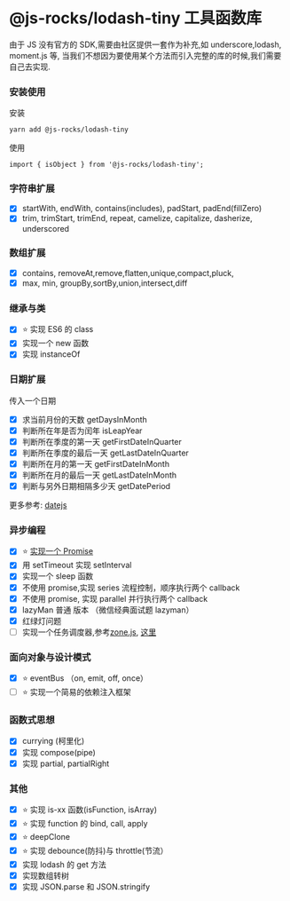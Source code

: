 # @js-rocks/lodash-tiny 工具函数库

由于 JS 没有官方的 SDK,需要由社区提供一套作为补充,如 underscore,lodash, moment.js 等, 当我们不想因为要使用某个方法而引入完整的库的时候,我们需要自己去实现.

### 安装使用
安装
```sh
yarn add @js-rocks/lodash-tiny
```
使用
```
import { isObject } from '@js-rocks/lodash-tiny';
```

### 字符串扩展

- [x] startWith, endWith, contains(includes), padStart, padEnd(fillZero)
- [x] trim, trimStart, trimEnd, repeat, camelize, capitalize, dasherize, underscored

### 数组扩展

- [x] contains, removeAt,remove,flatten,unique,compact,pluck,
- [x] max, min, groupBy,sortBy,union,intersect,diff

### 继承与类

- [x] ⭐ 实现 ES6 的 class
- [x] 实现一个 new 函数
- [x] 实现 instanceOf

### 日期扩展

传入一个日期

- [x] 求当前月份的天数 getDaysInMonth
- [x] 判断所在年是否为闰年 isLeapYear
- [x] 判断所在季度的第一天 getFirstDateInQuarter
- [x] 判断所在季度的最后一天 getLastDateInQuarter
- [x] 判断所在月的第一天 getFirstDateInMonth
- [x] 判断所在月的最后一天 getLastDateInMonth
- [x] 判断与另外日期相隔多少天 getDatePeriod

更多参考: [datejs](https://www.npmjs.com/package/datejs)

### 异步编程

- [x] ⭐ [实现一个 Promise](https://github.com/chenxiaoyao6228/js-rocks/tree/feat-promise/js-related/promise-tiny)
- [x] 用 setTimeout 实现 setInterval
- [x] 实现一个 sleep 函数
- [x] 不使用 promise,实现 series 流程控制，顺序执行两个 callback
- [x] 不使用 promise, 实现 parallel 并行执行两个 callback
- [x] lazyMan 普通 版本 （微信经典面试题 lazyman）
- [x] 红绿灯问题
- [ ] 实现一个任务调度器,参考[zone.js](https://www.youtube.com/watch?v=3IqtmUscE_U&t=150s&ab_channel=ng-conf), [这里](https://blog.csdn.net/github_39212680/article/details/73410009)

### 面向对象与设计模式

- [x] ⭐ eventBus （on, emit, off, once）
- [ ] ⭐ 实现一个简易的依赖注入框架

### 函数式思想

- [x] currying (柯里化)
- [x] 实现 compose(pipe)
- [x] 实现 partial, partialRight

### 其他

- [x] ⭐ 实现 is-xx 函数(isFunction, isArray)
- [x] ⭐ 实现 function 的 bind, call, apply
- [x] ⭐ deepClone
- [x] ⭐ 实现 debounce(防抖)与 throttle(节流）
- [x] 实现 lodash 的 get 方法
- [x] 实现数组转树
- [x] 实现 JSON.parse 和 JSON.stringify
